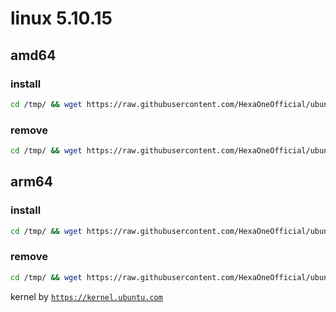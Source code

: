 # linux 5.10.15
 
## amd64

### install
```bash
cd /tmp/ && wget https://raw.githubusercontent.com/HexaOneOfficial/ubuntumainline/main/catalog/5.10.15/install.sh && chmod +x install.sh && sudo ./install.sh -amd
``` 
### remove
```bash
cd /tmp/ && wget https://raw.githubusercontent.com/HexaOneOfficial/ubuntumainline/main/catalog/5.10.15/install.sh && chmod +x install.sh && sudo ./install.sh -r
```
## arm64

### install
```bash
cd /tmp/ && wget https://raw.githubusercontent.com/HexaOneOfficial/ubuntumainline/main/catalog/5.10.15/install.sh && chmod +x install.sh && sudo ./install.sh -arm
``` 
### remove
```bash
cd /tmp/ && wget https://raw.githubusercontent.com/HexaOneOfficial/ubuntumainline/main/catalog/5.10.15/install.sh && chmod +x install.sh && sudo ./install.sh -r
``` 
 
 
kernel by [`https://kernel.ubuntu.com`](https://kernel.ubuntu.com/)
